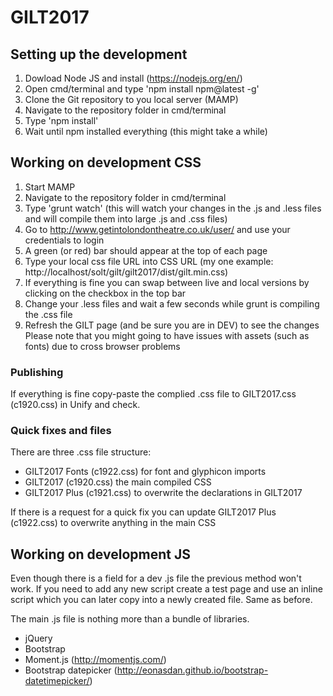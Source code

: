 # GILT2017

## Setting up the development

1. Dowload Node JS and install (https://nodejs.org/en/)
2. Open cmd/terminal and type 'npm install npm@latest -g'
2. Clone the Git repository to you local server (MAMP)
3. Navigate to the repository folder in cmd/terminal
4. Type 'npm install'
5. Wait until npm installed everything (this might take a while)
## Working on development CSS
1. Start MAMP
2. Navigate to the repository folder in cmd/terminal
3. Type 'grunt watch' (this will watch your changes in the .js and .less files and will compile them into large .js and .css files)
4. Go to http://www.getintolondontheatre.co.uk/user/ and use your credentials to login
5. A green (or red) bar should appear at the top of each page
6. Type your local css file URL into CSS URL (my one example: http://localhost/solt/gilt/gilt2017/dist/gilt.min.css)
7. If everything is fine you can swap between live and local versions by clicking on the checkbox in the top bar
8. Change your .less files and wait a few seconds while grunt is compiling the .css file
9. Refresh the GILT page (and be sure you are in DEV) to see the changes
Please note that you might going to have issues with assets (such as fonts) due to cross browser problems

### Publishing

If everything is fine copy-paste the complied .css file to GILT2017.css (c1920.css) in Unify and check.

### Quick fixes and files

There are three .css file structure:
- GILT2017 Fonts (c1922.css) for font and glyphicon imports
- GILT2017 (c1920.css) the main compiled CSS
- GILT2017 Plus (c1921.css) to overwrite the declarations in GILT2017

If there is a request for a quick fix you can update GILT2017 Plus (c1922.css) to overwrite anything in the main CSS

## Working on development JS

Even though there is a field for a dev .js file the previous method won't work. If you need to add any new script create a test page and use an inline script which you can later copy into a newly created file. Same as before.

The main .js file is nothing more than a bundle of libraries.
- jQuery
- Bootstrap
- Moment.js (http://momentjs.com/)
- Bootstrap datepicker (http://eonasdan.github.io/bootstrap-datetimepicker/)
